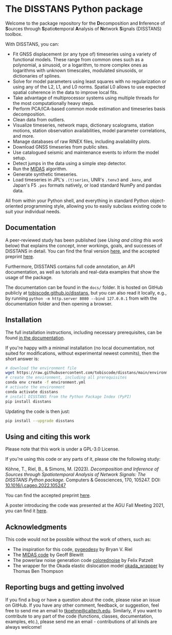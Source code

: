 # The DISSTANS Python package

Welcome to the package repository for the **D**ecomposition and **I**nference of
**S**ources through **S**patio**t**emporal **A**nalysis of **N**etwork **S**ignals
(DISSTANS) toolbox.

With DISSTANS, you can:

- Fit GNSS displacement (or any type of) timeseries using a variety of functional
  models. These range from common ones such as a polynomial, a sinusoid, or a
  logarithm, to more complex ones as logarithms with unknown timescales, modulated
  sinusoids, or dictionaries of splines.
- Solve for model parameters using least squares with no regularization or using
  any of the L2, L1, and L0 norms. Spatial L0 allows to use expected spatial coherence
  in the data to improve local fits.
- Take advantage of multiprocessor systems using multiple threads for the most
  computationally heavy steps.
- Perform PCA/ICA-based common mode estimation and timeseries basis decomposition.
- Clean data from outliers.
- Visualize timeseries, network maps, dictionary scalograms, station motions,
  station observation availabilities, model parameter correlations, and more.
- Manage databases of raw RINEX files, including availability plots.
- Download GNSS timeseries from public sites.
- Use catalogued seismic and maintenance events to inform the model setup.
- Detect jumps in the data using a simple step detector.
- Run the [MIDAS](https://doi.org/10.1002/2015JB012552) algorithm.
- Generate synthetic timeseries.
- Load timeseries in JPL's `.(t)series`, UNR's `.tenv3` and `.kenv`, and Japan's
  F5 `.pos` formats natively, or load standard NumPy and pandas data.

All from within your Python shell, and everything in standard Python object-oriented
programming style, allowing you to easily subclass existing code to suit your individual
needs.

## Documentation

A peer-reviewed study has been published (see _Using and citing this work_ below)
that explains the concept, inner workings, goals, and successes of DISSTANS in detail.
You can find the final version [here](https://doi.org/10.1016/j.cageo.2022.105247),
and the accepted preprint [here](https://doi.org/10.31223/X56K9J).

Furthermore, DISSTANS contains full code annotation, an API documentation, as well as
tutorials and real-data examples that show the usage of the package.

The documentation can be found in the `docs/` folder. It is hosted on GitHub publicly
at [tobiscode.github.io/disstans](https://tobiscode.github.io/disstans), but you can
also read it locally, e.g., by running `python -m http.server 8080 --bind 127.0.0.1`
from with the documentation folder and then opening a browser.

## Installation

The full installation instructions, including necessary prerequisites, can be found
[in the documentation](https://tobiscode.github.io/disstans/installation.html).

If you're happy with a minimal installation (no local documentation, not suited for
modifications, without experimental newest commits), then the short answer is:

``` bash
# download the environment file
wget https://raw.githubusercontent.com/tobiscode/disstans/main/environment.yml
# create the environment, including all prerequisites
conda env create -f environment.yml
# activate the environment
conda activate disstans
# install DISSTANS from the Python Package Index (PyPI)
pip install disstans
```

Updating the code is then just:

``` bash
pip install --upgrade disstans
```

## Using and citing this work

Please note that this work is under a GPL-3.0 License.

If you're using this code or any parts of it, please cite the following study:

  Köhne, T., Riel, B., & Simons, M. (2023).
  _Decomposition and Inference of Sources through Spatiotemporal Analysis of Network Signals:_
  _The DISSTANS Python package._ Computers & Geosciences, 170, 105247.
  DOI: [10.1016/j.cageo.2022.105247](https://doi.org/10.1016/j.cageo.2022.105247)

You can find the accepted preprint [here](https://doi.org/10.31223/X56K9J).

A poster introducing the code was presented at the AGU Fall Meeting 2021, you can
find it [here](https://doi.org/10.1002/essoar.10509232.1).

## Acknowledgments

This code would not be possible without the work of others, such as:

- The inspiration for this code, [pygeodesy](https://github.com/bryanvriel/pygeodesy)
  by Bryan V. Riel
- The [MIDAS code](http://geodesy.unr.edu/MIDAS_release.tar) by Geoff Blewitt
- The powerlaw noise generation code
  [colorednoise](https://github.com/felixpatzelt/colorednoise) by Felix Patzelt
- The wrapper for the Okada elastic dislocation model
  [okada_wrapper](https://github.com/tbenthompson/okada_wrapper/) by Thomas Ben Thompson

## Reporting bugs and getting involved

If you find a bug or have a question about the code, please raise an issue on GitHub.
If you have any other comment, feedback, or suggestion, feel free to send me an email
to [tkoehne@caltech.edu](mailto:tkoehne@caltech.edu).
Similarly, if you want to contribute to any part of the code (functions, classes,
documentation, examples, etc.), please send me an email - contributions of all kinds
are always welcome!
